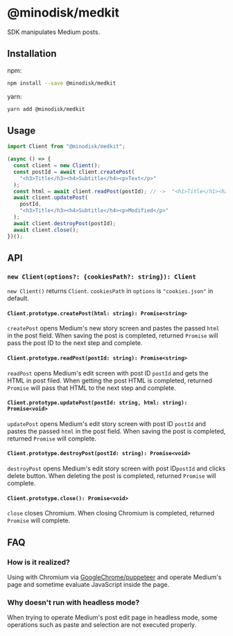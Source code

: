 # @minodisk/medkit

SDK manipulates Medium posts.

## Installation

npm:

```sh
npm install --save @minodisk/medkit
```

yarn:

```sh
yarn add @minodisk/medkit
```

## Usage

```js
import Client from "@minodisk/medkit";

(async () => {
  const client = new Client();
  const postId = await client.createPost(
    "<h3>Title</h3><h4>Subtitle</h4><p>Text</p>"
  );
  const html = await client.readPost(postId); // ->  "<h1>Title</h1><h2>Subtitle</h2><p>Text</p>" or "<h3>Title</h3><h4>Subtitle</h4><p>Text</p>"
  await client.updatePost(
    postId,
    "<h3>Title</h3><h4>Subtitle</h4><p>Modified</p>"
  );
  await client.destroyPost(postId);
  await client.close();
})();
```

## API

### `new Client(options?: {cookiesPath?: string}): Client`

`new Client()` returns `Client`. `cookiesPath` in `options` is `"cookies.json"`
in default.

#### `Client.prototype.createPost(html: string): Promise<string>`

`createPost` opens Medium's new story screen and pastes the passed `html` in the
post field. When saving the post is completed, returned `Promise` will pass the
post ID to the next step and complete.

#### `Client.prototype.readPost(postId: string): Promise<string>`

`readPost` opens Medium's edit screen with post ID `postId` and gets the HTML in
post filed. When getting the post HTML is completed, returned `Promise` will
pass that HTML to the next step and complete.

#### `Client.prototype.updatePost(postId: string, html: string): Promise<void>`

`updatePost` opens Medium's edit story screen with post ID `postId` and pastes
the passed `html` in the post field. When saving the post is completed, returned
`Promise` will complete.

#### `Client.prototype.destroyPost(postId: string): Promise<void>`

`destroyPost` opens Medium's edit story screen with post ID`postId` and clicks
delete button. When deleting the post is completed, returned `Promise` will
complete.

#### `Client.prototype.close(): Promise<void>`

`close` closes Chromium. When closing Chromium is completed, returned `Promise`
will complete.

## FAQ

### How is it realized?

Using with Chromium via
[GoogleChrome/puppeteer](https://github.com/GoogleChrome/puppeteer) and operate
Medium's page and sometime evaluate JavaScript inside the page.

### Why doesn't run with headless mode?

When trying to operate Medium's post edit page in headless mode, some operations
such as paste and selection are not executed properly.
